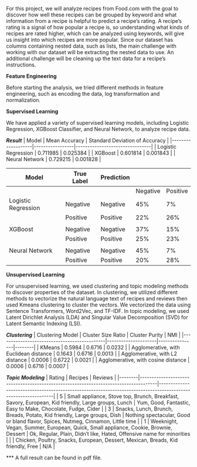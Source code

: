 For this project, we will analyze recipes from Food.com with the goal to discover how well these recipes can be grouped by keyword and what information from a recipe is helpful to predict a recipe’s rating. A recipe’s rating is a signal of how popular a recipe is, so understanding what kinds of recipes are rated higher, which can be analyzed using keywords, will give us insight into which recipes are more popular. Since our dataset has columns containing nested data, such as lists, the main challenge with working with our dataset will be extracting the nested data to use. An additional challenge will be cleaning up the text data for a recipe’s instructions.

**Feature Engineering**

Before starting the analysis, we tried different methods in feature engineering, such as encoding the data, log transformation and normalization. 

**Supervised Learning**

We have applied a variety of supervised learning models, including Logistic Regression, XGBoost Classifier, and Neural Network, to analyze recipe data.

***Result***
| Model             | Mean Accuracy   | Standard Deviation of Accuracy |
|-------------------|-----------------|--------------------------------|
| Logistic Regression | 0.711985      | 0.025384                       |
| XGBoost           | 0.601814        | 0.001843                       |
| Neural Network    | 0.729215        | 0.001828                       |

| Model             | True Label | Prediction    |            |          |
|-------------------|------------|---------------|----------|----------|
|                   |            |               | Negative | Positive |
| Logistic Regression | Negative | Negative      | 45%      | 7%       |
|                   | Positive | Positive      | 22%      | 26%      |
|                   |            |               |          |          |
| XGBoost           | Negative | Negative      | 37%      | 15%      |
|                   | Positive | Positive      | 25%      | 23%      |
|                   |            |               |          |          |
| Neural Network    | Negative | Negative      | 45%      | 7%       |
|                   | Positive | Positive      | 20%      | 28%      |


**Unsupervised Learning**

For unsupervised learning, we used clustering and topic modeling methods to discover properties of the dataset. In clustering, we utilized different methods to vectorize the natural language text of recipes and reviews then used Kmeans clustering to cluster the vectors. We vectorized the data using Sentence Transformers, Word2Vec, and TF-IDF. In topic modeling, we used Latent Dirichlet Analysis (LDA) and Singular Value Decomposition (SVD) for Latent Semantic Indexing (LSI).

***Clustering***
| Clustering Model                            | Cluster Size Ratio | Cluster Purity | NMI    |
|---------------------------------------------|---------------------|----------------|--------|
| KMeans                                      | 0.5984              | 0.6716         | 0.0232 |
| Agglomerative, with Euclidean distance      | 0.1643              | 0.6716         | 0.0013 |
| Agglomerative, with L2 distance             | 0.0006              | 0.6722         | 0.0021 |
| Agglomerative, with cosine distance         | 0.0006              | 0.6716         | 0.0007 |

***Topic Modeling***
| Rating | Recipes                                                                             | Reviews                                                                                                       |
|--------|-------------------------------------------------------------------------------------|---------------------------------------------------------------------------------------------------------------|
| 5      | Small appliance, Stove top, Brunch, Breakfast, Savory, European, Kid friendly, Large groups, Lunch | Yum, Good, Fantastic, Easy to Make, Chocolate, Fudge, Cider                                             |
| 3      | Snacks, Lunch, Brunch, Breads, Potato, Kid friendly, Large groups, Dish            | Nothing spectacular, Good or bland flavor, Spices, Nutmeg, Cinnamon, Little time                          |
| 1      | Weeknight, Vegan, Summer, European, Quick, Small appliance, Cookie, Brownie, Dessert | Ok, Regular, Plain, Didn’t like, Hated, Offensive name for minorities                                      |
|        | Chicken, Poultry, Snacks, European, Dessert, Mexican, Breads, Kid friendly, Free   | N/A                                                                                                           |


*** A full result can be found in pdf file.
